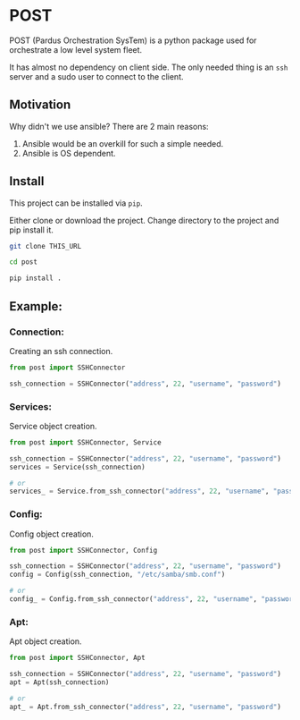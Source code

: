 # POST

POST (Pardus Orchestration SysTem) is a python package used for orchestrate a low level system fleet.

It has almost no dependency on client side. The only needed thing is an `ssh` server and a sudo user to connect to the
client.

## Motivation
Why didn't we use ansible? There are 2 main reasons:

1. Ansible would be an overkill for such a simple needed.
2. Ansible is OS dependent. 

## Install
This project can be installed via `pip`.

Either clone or download the project. Change directory to the project and pip install it.

```bash
git clone THIS_URL

cd post

pip install .
```


## Example:

### Connection:

Creating an ssh connection.

```python
from post import SSHConnector

ssh_connection = SSHConnector("address", 22, "username", "password")

```

### Services:

Service object creation.

```python
from post import SSHConnector, Service

ssh_connection = SSHConnector("address", 22, "username", "password")
services = Service(ssh_connection)

# or
services_ = Service.from_ssh_connector("address", 22, "username", "password")

```

### Config:

Config object creation.

```python
from post import SSHConnector, Config

ssh_connection = SSHConnector("address", 22, "username", "password")
config = Config(ssh_connection, "/etc/samba/smb.conf")

# or
config_ = Config.from_ssh_connector("address", 22, "username", "password", "/etc/samba/smb.conf")

```

### Apt:

Apt object creation.

```python
from post import SSHConnector, Apt

ssh_connection = SSHConnector("address", 22, "username", "password")
apt = Apt(ssh_connection)

# or
apt_ = Apt.from_ssh_connector("address", 22, "username", "password")
```
